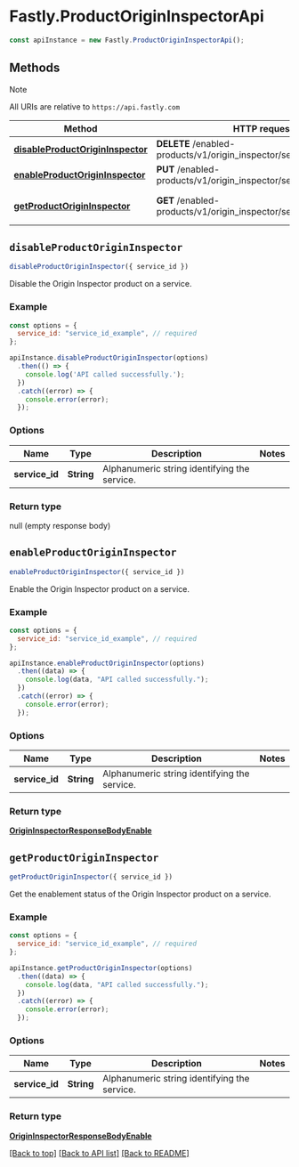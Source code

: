 # Fastly.ProductOriginInspectorApi

```javascript
const apiInstance = new Fastly.ProductOriginInspectorApi();
```
## Methods

> [!NOTE]
> All URIs are relative to `https://api.fastly.com`

Method | HTTP request | Description
------ | ------------ | -----------
[**disableProductOriginInspector**](ProductOriginInspectorApi.md#disableProductOriginInspector) | **DELETE** /enabled-products/v1/origin_inspector/services/{service_id} | Disable product
[**enableProductOriginInspector**](ProductOriginInspectorApi.md#enableProductOriginInspector) | **PUT** /enabled-products/v1/origin_inspector/services/{service_id} | Enable product
[**getProductOriginInspector**](ProductOriginInspectorApi.md#getProductOriginInspector) | **GET** /enabled-products/v1/origin_inspector/services/{service_id} | Get product enablement status


## `disableProductOriginInspector`

```javascript
disableProductOriginInspector({ service_id })
```

Disable the Origin Inspector product on a service.

### Example

```javascript
const options = {
  service_id: "service_id_example", // required
};

apiInstance.disableProductOriginInspector(options)
  .then(() => {
    console.log('API called successfully.');
  })
  .catch((error) => {
    console.error(error);
  });
```

### Options

Name | Type | Description  | Notes
------------- | ------------- | ------------- | -------------
**service_id** | **String** | Alphanumeric string identifying the service. |

### Return type

null (empty response body)


## `enableProductOriginInspector`

```javascript
enableProductOriginInspector({ service_id })
```

Enable the Origin Inspector product on a service.

### Example

```javascript
const options = {
  service_id: "service_id_example", // required
};

apiInstance.enableProductOriginInspector(options)
  .then((data) => {
    console.log(data, "API called successfully.");
  })
  .catch((error) => {
    console.error(error);
  });
```

### Options

Name | Type | Description  | Notes
------------- | ------------- | ------------- | -------------
**service_id** | **String** | Alphanumeric string identifying the service. |

### Return type

[**OriginInspectorResponseBodyEnable**](OriginInspectorResponseBodyEnable.md)


## `getProductOriginInspector`

```javascript
getProductOriginInspector({ service_id })
```

Get the enablement status of the Origin Inspector product on a service.

### Example

```javascript
const options = {
  service_id: "service_id_example", // required
};

apiInstance.getProductOriginInspector(options)
  .then((data) => {
    console.log(data, "API called successfully.");
  })
  .catch((error) => {
    console.error(error);
  });
```

### Options

Name | Type | Description  | Notes
------------- | ------------- | ------------- | -------------
**service_id** | **String** | Alphanumeric string identifying the service. |

### Return type

[**OriginInspectorResponseBodyEnable**](OriginInspectorResponseBodyEnable.md)


[[Back to top]](#) [[Back to API list]](../../README.md#endpoints)
[[Back to README]](../../README.md)
